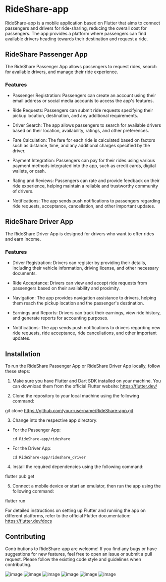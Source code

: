 # RideShare-app


RideShare-app is a mobile application based on Flutter that aims to connect passengers and drivers for ride-sharing, reducing the overall cost for passengers. The app provides a platform where passengers can find available drivers heading towards their destination and request a ride.


## RideShare Passenger App


The RideShare Passenger App allows passengers to request rides, search for available drivers, and manage their ride experience.

### Features


- Passenger Registration: Passengers can create an account using their email address or social media accounts to access the app's features.

- Ride Requests: Passengers can submit ride requests specifying their pickup location, destination, and any additional requirements.

- Driver Search: The app allows passengers to search for available drivers based on their location, availability, ratings, and other preferences.

- Fare Calculation: The fare for each ride is calculated based on factors such as distance, time, and any additional charges specified by the driver.

- Payment Integration: Passengers can pay for their rides using various payment methods integrated into the app, such as credit cards, digital wallets, or cash.

- Rating and Reviews: Passengers can rate and provide feedback on their ride experience, helping maintain a reliable and trustworthy community of drivers.

- Notifications: The app sends push notifications to passengers regarding ride requests, acceptance, cancellation, and other important updates.

## RideShare Driver App


The RideShare Driver App is designed for drivers who want to offer rides and earn income.

### Features


- Driver Registration: Drivers can register by providing their details, including their vehicle information, driving license, and other necessary documents.

- Ride Acceptance: Drivers can view and accept ride requests from passengers based on their availability and proximity.

- Navigation: The app provides navigation assistance to drivers, helping them reach the pickup location and the passenger's destination.

- Earnings and Reports: Drivers can track their earnings, view ride history, and generate reports for accounting purposes.

- Notifications: The app sends push notifications to drivers regarding new ride requests, ride acceptance, ride cancellations, and other important updates.

## Installation


To run the RideShare Passenger App or RideShare Driver App locally, follow these steps:

1. Make sure you have Flutter and Dart SDK installed on your machine. You can download them from the official Flutter website: https://flutter.dev/

2. Clone the repository to your local machine using the following command:

git clone https://github.com/your-username/RideShare-app.git

3. Change into the respective app directory:

- For the Passenger App:

  ```
  cd RideShare-app/rideshare
  ```

- For the Driver App:

  ```
  cd RideShare-app/rideshare_driver
  ```

4. Install the required dependencies using the following command:

flutter pub get

5. Connect a mobile device or start an emulator, then run the app using the following command:

flutter run

For detailed instructions on setting up Flutter and running the app on different platforms, refer to the official Flutter documentation: https://flutter.dev/docs

## Contributing

Contributions to RideShare-app are welcome! If you find any bugs or have suggestions for new features, 
feel free to open an issue or submit a pull request. Please follow the existing code style and guidelines when contributing.


![image](https://github.com/AbuhaithemAlthry/ride-share-app/assets/107338221/a98cc951-b10c-4343-9aa2-a52da9b0cc68)
![image](https://github.com/AbuhaithemAlthry/ride-share-app/assets/107338221/56510808-c48d-48f0-922b-995223905ddd)
![image](https://github.com/AbuhaithemAlthry/ride-share-app/assets/107338221/2230141c-0b31-4d2f-8f4f-1436744548c9)
![image](https://github.com/AbuhaithemAlthry/ride-share-app/assets/107338221/96e1e16f-a42d-4fae-8e3b-a90e1ccf1842)
![image](https://github.com/AbuhaithemAlthry/ride-share-app/assets/107338221/0697ba34-cdd3-478c-908f-fa5be1c78ff8)
![image](https://github.com/AbuhaithemAlthry/ride-share-app/assets/107338221/b7a1135c-6a28-4768-911f-de320475a2a0)

